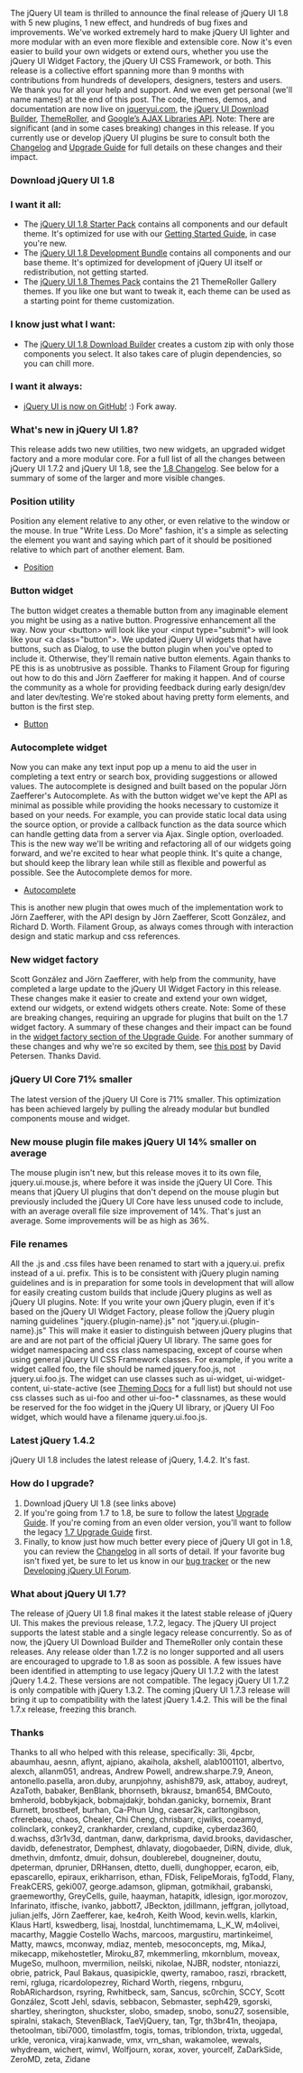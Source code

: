 The jQuery UI team is thrilled to announce the final release of jQuery
UI 1.8 with 5 new plugins, 1 new effect, and hundreds of bug fixes and
improvements. We've worked extremely hard to make jQuery UI lighter and
more modular with an even more flexible and extensible core. Now it's
even easier to build your own widgets or extend ours, whether you use
the jQuery UI Widget Factory, the jQuery UI CSS Framework, or both. This
release is a collective effort spanning more than 9 months with
contributions from hundreds of developers, designers, testers and users.
We thank you for all your help and support. And we even get personal
(we'll name names!) at the end of this post. The code, themes, demos,
and documentation are now live on [jqueryui.com](http://jqueryui.com/),
the [jQuery UI Download Builder](http://jqueryui.com/download),
[ThemeRoller](http://jqueryui.com/themeroller/), and [Google’s AJAX
Libraries
API](http://code.google.com/apis/ajaxlibs/documentation/index.html#jqueryUI).
Note: There are significant (and in some cases breaking) changes in this
release. If you currently use or develop jQuery UI plugins be sure to
consult both the [Changelog](http://jqueryui.com/docs/Changelog/1.8) and
[Upgrade Guide](http://jqueryui.com/docs/Upgrade_Guide) for full details
on these changes and their impact.

### Download jQuery UI 1.8

### I want it all:

-   The [jQuery UI 1.8 Starter
    Pack](http://jqueryui.com/download/jquery-ui-1.8.custom.zip)
    contains all components and our default theme. It's optimized for
    use with our [Getting Started
    Guide](http://jqueryui.com/docs/Getting_Started), in case you're
    new.
-   The [jQuery UI 1.8 Development
    Bundle](http://jquery-ui.googlecode.com/files/jquery-ui-1.8.zip)
    contains all components and our base theme. It's optimized for
    development of jQuery UI itself or redistribution, not getting
    started.
-   The [jQuery UI 1.8 Themes
    Pack](http://jquery-ui.googlecode.com/files/jquery-ui-themes-1.8.zip)
    contains the 21 ThemeRoller Gallery themes. If you like one but want
    to tweak it, each theme can be used as a starting point for theme
    customization.

### I know just what I want:

-   The [jQuery UI 1.8 Download Builder](http://jqueryui.com/download)
    creates a custom zip with only those components you select. It also
    takes care of plugin dependencies, so you can chill more.

### I want it always:

-   [jQuery UI is now on GitHub!](http://github.com/jquery/jquery-ui) :)
    Fork away.

### What's new in jQuery UI 1.8?

This release adds two new utilities, two new widgets, an upgraded widget
factory and a more modular core. For a full list of all the changes
between jQuery UI 1.7.2 and jQuery UI 1.8, see the [1.8
Changelog](http://jqueryui.com/docs/Changelog/1.8). See below for a
summary of some of the larger and more visible changes.

### Position utility

Position any element relative to any other, or even relative to the
window or the mouse. In true "Write Less. Do More" fashion, it's a
simple as selecting the element you want and saying which part of it
should be positioned relative to which part of another element. Bam.

-   [Position](http://jqueryui.com/demos/position/)

### Button widget

The button widget creates a themable button from any imaginable element
you might be using as a native button. Progressive enhancement all the
way. Now your \<button\> will look like your \<input type="submit"\>
will look like your \<a class="button"\>. We updated jQuery UI widgets
that have buttons, such as Dialog, to use the button plugin when you've
opted to include it. Otherwise, they'll remain native button elements.
Again thanks to PE this is as unobtrusive as possible. Thanks to
Filament Group for figuring out how to do this and Jörn Zaefferer for
making it happen. And of course the community as a whole for providing
feedback during early design/dev and later dev/testing. We're stoked
about having pretty form elements, and button is the first step.

-   [Button](http://jqueryui.com/demos/button/)

### Autocomplete widget

Now you can make any text input pop up a menu to aid the user in
completing a text entry or search box, providing suggestions or allowed
values. The autocomplete is designed and built based on the popular Jörn
Zaefferer's Autocomplete. As with the button widget we've kept the API
as minimal as possible while providing the hooks necessary to customize
it based on your needs. For example, you can provide static local data
using the source option, or provide a callback function as the data
source which can handle getting data from a server via Ajax. Single
option, overloaded. This is the new way we'll be writing and refactoring
all of our widgets going forward, and we're excited to hear what people
think. It's quite a change, but should keep the library lean while still
as flexible and powerful as possible. See the Autocomplete demos for
more.

-   [Autocomplete](http://jqueryui.com/demos/autocomplete/)

This is another new plugin that owes much of the implementation work to
Jörn Zaefferer, with the API design by Jörn Zaefferer, Scott González,
and Richard D. Worth. Filament Group, as always comes through with
interaction design and static markup and css references.

### New widget factory

Scott González and Jörn Zaefferer, with help from the community, have
completed a large update to the jQuery UI Widget Factory in this
release. These changes make it easier to create and extend your own
widget, extend our widgets, or extend widgets others create. Note: Some
of these are breaking changes, requiring an upgrade for plugins that
built on the 1.7 widget factory. A summary of these changes and their
impact can be found in the [widget factory section of the Upgrade
Guide](http://jqueryui.com/docs/Upgrade_Guide#Widget_Factory). For
another summary of these changes and why we're so excited by them, see
[this
post](http://blog.petersendidit.com/post/jquery-ui-1-8-widget-factory/)
by David Petersen. Thanks David.

### jQuery UI Core 71% smaller

The latest version of the jQuery UI Core is 71% smaller. This
optimization has been achieved largely by pulling the already modular
but bundled components mouse and widget.

### New mouse plugin file makes jQuery UI 14% smaller on average

The mouse plugin isn't new, but this release moves it to its own file,
jquery.ui.mouse.js, where before it was inside the jQuery UI Core. This
means that jQuery UI plugins that don't depend on the mouse plugin but
previously included the jQuery UI Core have less unused code to include,
with an average overall file size improvement of 14%. That's just an
average. Some improvements will be as high as 36%.

### File renames

All the .js and .css files have been renamed to start with a jquery.ui.
prefix instead of a ui. prefix. This is to be consistent with jQuery
plugin naming guidelines and is in preparation for some tools in
development that will allow for easily creating custom builds that
include jQuery plugins as well as jQuery UI plugins. Note: If you write
your own jQuery plugin, even if it's based on the jQuery UI Widget
Factory, please follow the jQuery plugin naming guidelines
"jquery.{plugin-name}.js" not "jquery.ui.{plugin-name}.js" This will
make it easier to distinguish between jQuery plugins that are and are
not part of the official jQuery UI library. The same goes for widget
namespacing and css class namespacing, except of course when using
general jQuery UI CSS Framework classes. For example, if you write a
widget called foo, the file should be named jquery.foo.js, not
jquery.ui.foo.js. The widget can use classes such as ui-widget,
ui-widget-content, ui-state-active (see [Theming
Docs](http://jqueryui.com/docs/Theming/API) for a full list) but should
not use css classes such as ui-foo and other ui-foo-\* classnames, as
these would be reserved for the foo widget in the jQuery UI library, or
jQuery UI Foo widget, which would have a filename jquery.ui.foo.js.

### Latest jQuery 1.4.2

jQuery UI 1.8 includes the latest release of jQuery, 1.4.2. It's fast.

### How do I upgrade?

1.  Download jQuery UI 1.8 (see links above)
2.  If you're going from 1.7 to 1.8, be sure to follow the latest
    [Upgrade Guide](http://jqueryui.com/docs/Upgrade_Guide). If you're
    coming from an even older version, you'll want to follow the legacy
    [1.7 Upgrade Guide](http://jqueryui.com/docs/Upgrade_Guide_17)
    first.
3.  Finally, to know just how much better every piece of jQuery UI got
    in 1.8, you can review the
    [Changelog](http://jqueryui.com/docs/Changelog/1.8) in all sorts of
    detail. If your favorite bug isn't fixed yet, be sure to let us know
    in our [bug tracker](http://dev.jqueryui.com/) or the new
    [Developing jQuery UI
    Forum](http://forum.jquery.com/developing-jquery-ui).

### What about jQuery UI 1.7?

The release of jQuery UI 1.8 final makes it the latest stable release of
jQuery UI. This makes the previous release, 1.7.2, legacy. The jQuery UI
project supports the latest stable and a single legacy release
concurrently. So as of now, the jQuery UI Download Builder and
ThemeRoller only contain these releases. Any release older than 1.7.2 is
no longer supported and all users are encouraged to upgrade to 1.8 as
soon as possible. A few issues have been identified in attempting to use
legacy jQuery UI 1.7.2 with the latest jQuery 1.4.2. These versions are
not compatible. The legacy jQuery UI 1.7.2 is only compatible with
jQuery 1.3.2. The coming jQuery UI 1.7.3 release will bring it up to
compatibility with the latest jQuery 1.4.2. This will be the final 1.7.x
release, freezing this branch.

### Thanks

Thanks to all who helped with this release, specifically: 3li, 4pcbr,
abaumhau, aesnn, aflynt, ajpiano, akaihola, akshell, alab1001101,
albertvo, alexch, allanm051, andreas, Andrew Powell, andrew.sharpe.7.9,
Aneon, antonello.pasella, aron.duby, arunpjohny, ashish879, ask,
attaboy, audreyt, AzaToth, babaker, BenBlank, bhornseth, bkrausz,
bman654, BMCouto, bmherold, bobbykjack, bobmajdakjr, bohdan.ganicky,
bornemix, Brant Burnett, brostbeef, burhan, Ca-Phun Ung, caesar2k,
carltongibson, cfrerebeau, chaos, Chealer, Chi Cheng, chrisbarr,
cjwilks, coeamyd, colinclark, conkey2, crankharder, crexland, cupdike,
cyberdaz360, d.wachss, d3r1v3d, dantman, danw, darkprisma, david.brooks,
davidascher, davidb, defenestrator, Demphest, dhlavaty, diogobaeder,
DiRN, divide, dluk, dmethvin, dmfontz, dmuir, dohsun, doublerebel,
dougneiner, doutu, dpeterman, dprunier, DRHansen, dtetto, duelli,
dunghopper, ecaron, eib, epascarello, epiraux, erikharrison, ethan,
FDisk, FelipeMorais, fgTodd, Flany, FreakCERS, geki007, george.adamson,
glipman, gotmikhail, grabanski, graemeworthy, GreyCells, guile, haayman,
hatapitk, idlesign, igor.morozov, Infarinato, itfische, ivanko,
jabbott7, JBeckton, jdillmann, jeffgran, jollytoad, julian.jelfs, Jörn
Zaefferer, kae, ke4roh, Keith Wood, kevin.wells, klarkin, Klaus Hartl,
kswedberg, lisaj, lnostdal, lunchtimemama, L\_K\_W, m4olivei, macarthy,
Maggie Costello Wachs, marcoos, margustiru, martinkeimel, Matty, mawcs,
mconway, mdiaz, menteb, mesoconcepts, mg, MikaJ, mikecapp,
mikehostetler, Miroku\_87, mkemmerling, mkornblum, moveax, MugeSo,
mulhoon, mvermilion, neilski, nikolae, NJBR, nodster, ntoniazzi, obrie,
patrick, Paul Bakaus, quasipickle, qwerty, ramaboo, raszi, rbrackett,
remi, rgluga, ricardolopezrey, Richard Worth, riegens, rnbguru,
RobARichardson, rsyring, Rwhitbeck, sam, Sancus, sc0rchin, SCCY, Scott
González, Scott Jehl, sdavis, sebbacon, Sebmaster, seph429, sgorski,
shartley, sherington, shuckster, slobo, smadep, snobo, sonu27,
sosensible, spiralni, stakach, StevenBlack, TaeVjQuery, tan, Tgr,
th3br41n, theojapa, thetoolman, tibi7000, timolastfm, togis, tomas,
triblondon, trixta, uggedal, urkle, veronica, viraj.kanwade, vmx,
vrn\_shan, wakamolee, wewals, whydream, wichert, wimvl, Wolfjourn,
xorax, xover, yourcelf, ZaDarkSide, ZeroMD, zeta, Zidane
